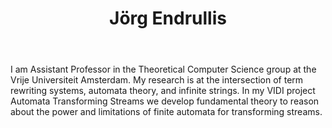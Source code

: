 ﻿---
title: Jörg Endrullis
lastname: Endrullis
role: Assistant Professor
avatar_filename: avatar
interests:
  - term and graph rewriting
  - automata theory
social:
  - icon: link
    icon_pack: fas
    link: http://joerg.endrullis.de/
  - icon: envelope
    icon_pack: fas
    link: mailto:j.endrullis@vu.nl
  - icon: google-scholar
    icon_pack: ai
    link: https://scholar.google.com/citations?user=wlsbXosAAAAJ
organizations:
  - name: VU Theoretical Computer Science
    url: https://research.vu.nl/en/organisations/theoretical-computer-science-4/persons/

email: ""
superuser: false
user_groups:
  - Permanent Members
  - VU Theoretical Computer Science
highlight_name: false
---


I am Assistant Professor in the Theoretical Computer Science group at the Vrije Universiteit Amsterdam. My research is at the intersection of term rewriting systems, automata theory, and infinite strings. In my VIDI project Automata Transforming Streams we develop fundamental theory to reason about the power and limitations of finite automata for transforming streams.
